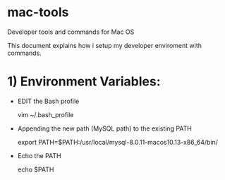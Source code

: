 # mac-tools
Developer tools and commands for Mac OS

This document explains how i setup my developer enviroment with commands.

# 1) Environment Variables:

- EDIT the Bash profile

    vim  ~/.bash_profile

- Appending the new path (MySQL path) to the existing PATH

    export PATH=$PATH:/usr/local/mysql-8.0.11-macos10.13-x86_64/bin/   
    
- Echo the PATH 

    echo $PATH
    
